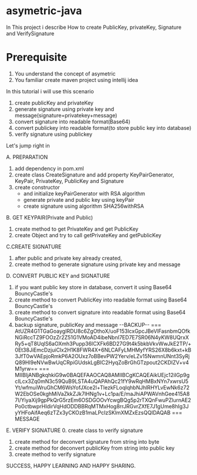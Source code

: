 # asymetric-java
In This project i describe How to create PublicKey, privateKey, Signature and VerifySignature
# Prerequisite
1. You understand the concept of asymetric
2. You familiar create maven project using intellij idea


In this tutorial i will use this scenario
1. create publicKey and privateKey
2. generate signature using private key and message(signature=privatekey+message)
3. convert signature into readable format(Base64)
4. convert publickey into readable format(to store public key into database)
5. verify signature using publickey


Let's jump right in

A. PREPARATION
1. add dependency in pom.xml
2. create class CreateSignature and add property KeyPairGenerator, KeyPair, PrivateKey, PublicKey and Signature 
3. create constructor 
   - and initialize keyPairGenerator with RSA algorithm
   - generate private and public key using keyPair
   - create signature using algorithm SHA256withRSA

B. GET KEYPAIR(Private and Public)
1. create method to get PrivateKey and get PublicKey
2. create Object and try to call getPrivateKey and getPublicKey

C.CREATE SIGNATURE 
1. after public and private key already created, 
2. create method to generate signature using private key and message


D. CONVERT PUBLIC KEY and SIGNATURE
1. if you want public key store in database, convert it using Base64 BouncyCastle's
2. create method to convert PublicKey into readable format using Base64 BouncyCastle's
3. create method to convert signature into readable format using Base64 BouncyCastle's
4. backup signature, publicKey and message
--BACKUP--
 === AtUZR4G1TGaGoaygIRDU8c6ZgOthoX/uoF153lcxGpcJBeVlFasnbmQOfkNGiRccTZ9FOOzZr2Z51G1VMoAD4ibeNbnI7ED7E7SR06N4yKW8UQrxXRy5+qT8UqlS6aOXmh3Pupp36ICXFk6BD27G9t4k5bkbVkvWwJkE2TP/+0Et38JiEmcDzjuiClx2H1K8FWR4X+6NLCAFyLMHMyfYRS26X8b6kxt+kB3JfT0wVAEpjoRmkP6A2OUxz7oBBevPW2Yerv/eLZv15NwmnUNnt3SyRjQ89HI9eNVwBwUqCRpiGUdskLgBIC2HyqZoBrGhGTzpout2CKDIZV+v4M1yrw==
 === MIIBIjANBgkqhkiG9w0BAQEFAAOCAQ8AMIIBCgKCAQEAikUEjc12iIGp9gcILcx3Zq0mN3c59QuB9LSTA4uQAPAhQc21fY9wRqHMBxNYn7xwrsU5Yt/wfmuiWruGhCM6WsYofJXce2l+TIezkFLoqIqhbNJhlRHYLvEwNk6z72W2EbOSe0kghMiVaZkkZJk7lHNg1v+Lc1pa/E/maJhiAPWAVnhGee415A87I/YiyaXij9gpPkQrG5rzEm6OSDGOOvYcwgBQg5p2rTXQnFwuPZlurnAE2Po0ctbwprHIdirVqHdODDBBRqMTMxHog8rrJRGvrZXfE7J1gUme8hIg3JyYHFoAifAeq6zTZx3yCKOzB1maLPcIzSKlmXMZxEzsQQIDAQAB
 === MESSAGE

E. VERIFY SIGNATURE
0. create class to verify signature
1. create method for deconvert signature from string into byte
2. create method for deconvert publicKey from string into public key
3. create method to verify signature

SUCCESS, HAPPY LEARNING AND HAPPY SHARING.
